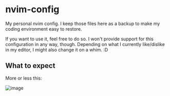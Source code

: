 # nvim-config

My personal nvim config. I keep those files here as a backup to make my coding environment easy to restore.

If you want to use it, feel free to do so. I won't provide support for this configuration in any way, though. Depending on what I currently like/dislike in my editor, I might also change it on a whim. :D

## What to expect

More or less this:

![image](https://github.com/user-attachments/assets/f1d5233e-e7e9-44ff-b810-004dcdcad68a)

